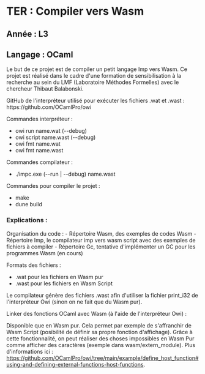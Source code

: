 <h1> TER : Compiler vers Wasm </h1>

<h2> Année : L3 </h2>
<h2> Langage : OCaml </h2>

<p>
Le but de ce projet est de compiler un petit langage Imp vers Wasm.
Ce projet est réalisé dans le cadre d'une formation de sensibilisation à la recherche au sein du LMF (Laboratoire Méthodes Formelles) avec le chercheur Thibaut Balabonski.
</p>

<p>
GitHub de l'interpréteur utilisé pour exécuter les fichiers .wat et .wast : https://github.com/OCamlPro/owi

Commandes interpréteur :
  - owi run name.wat (--debug)
  - owi script name.wast (--debug)
  - owi fmt name.wat
  - owi fmt name.wast

Commandes compilateur :
  - ./impc.exe (--run | --debug) name.wast

Commandes pour compiler le projet :
  - make
  - dune build
</p>

<h3> Explications : </h3>

<p>
Organisation du code :
  - Répertoire Wasm, des exemples de codes Wasm
  - Répertoire Imp, le compilateur imp vers wasm script avec des exemples de fichiers à compiler
  - Répertoire Gc, tentative d'implémenter un GC pour les programmes Wasm (en cours)


Formats des fichiers :
  - .wat pour les fichiers en Wasm pur
  - .wast pour les fichiers en Wasm Script

Le compilateur génère des fichiers .wast afin d'utiliser la fichier print_i32 de l'interpréteur Owi (sinon on ne fait que du Wasm pur).


Linker des fonctions OCaml avec Wasm (à l'aide de l'interpréteur Owi) :

Disponible que en Wasm pur. Cela permet par exemple de s'affranchir de Wasm Script (posibilité de définir sa propre fonction d'affichage).
Grâce à cette fonctionnalité, on peut réaliser des choses impossibles en Wasm Pur comme afficher des caractères (exemple dans wasm/extern_module).
Plus d'informations ici : https://github.com/OCamlPro/owi/tree/main/example/define_host_function#using-and-defining-external-functions-host-functions.
</p>
